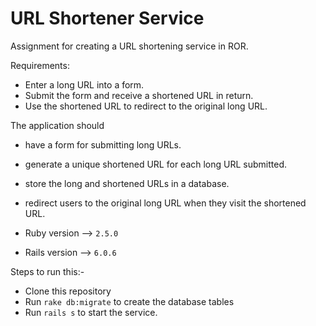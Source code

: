 # URL Shortener Service

Assignment for creating a URL shortening service in ROR.

Requirements:

* Enter a long URL into a form.
* Submit the form and receive a shortened URL in return.
* Use the shortened URL to redirect to the original long URL.

The application should
* have a form for submitting long URLs.
* generate a unique shortened URL for each long URL submitted.
* store the long and shortened URLs in a database.
* redirect users to the original long URL when they visit the shortened URL.


* Ruby version --> `2.5.0`

* Rails version --> `6.0.6`

Steps to run this:-
 * Clone this repository
 * Run `rake db:migrate` to create the database tables
 * Run `rails s` to start the service.


